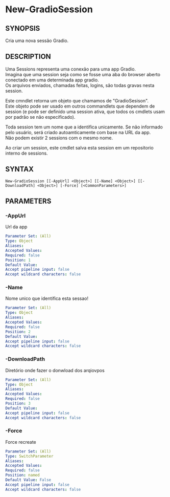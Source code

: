 ﻿---
external help file: powershai-help.xml
schema: 2.0.0
powershai: true
---

# New-GradioSession

## SYNOPSIS <!--!= @#Synop !-->
Cria uma nova sessão Gradio.

## DESCRIPTION <!--!= @#Desc !-->
Uma Sessions representa uma conexão para uma app Gradio.  
Imagina que uma session seja como se fosse uma aba do browser aberto conectado em uma determinada app gradio.  
Os arquivos enviados, chamadas feitas, logins, são todas gravas nesta session.

Este cmndlet retorna um objeto que chamamos de "GradioSesison".  
Este objeto pode ser usado em outros commandlets que dependem de session (e pode ser definido uma session ativa, que todos os cmdlets usam por padrão se não especificado).  

Toda session tem um nome que a identifica unicamente. Se não informado pelo usuário, será criado autoamticamente com base na URL da app.  
Não podem existir 2 sessions com o mesmo nome.

Ao criar um session, este cmdlet salva esta session em um repositorio interno de sessions.

## SYNTAX <!--!= @#Syntax !-->

```
New-GradioSession [[-AppUrl] <Object>] [[-Name] <Object>] [[-DownloadPath] <Object>] [-Force] [<CommonParameters>]
```

## PARAMETERS <!--!= @#Params !-->

### -AppUrl
Url da app

```yml
Parameter Set: (All)
Type: Object
Aliases: 
Accepted Values: 
Required: false
Position: 1
Default Value: 
Accept pipeline input: false
Accept wildcard characters: false
```

### -Name
Nome unico que identifica esta sessao!

```yml
Parameter Set: (All)
Type: Object
Aliases: 
Accepted Values: 
Required: false
Position: 2
Default Value: 
Accept pipeline input: false
Accept wildcard characters: false
```

### -DownloadPath
Diretório onde fazer o donwload dos arqiovpos

```yml
Parameter Set: (All)
Type: Object
Aliases: 
Accepted Values: 
Required: false
Position: 3
Default Value: 
Accept pipeline input: false
Accept wildcard characters: false
```

### -Force
Force recreate

```yml
Parameter Set: (All)
Type: SwitchParameter
Aliases: 
Accepted Values: 
Required: false
Position: named
Default Value: False
Accept pipeline input: false
Accept wildcard characters: false
```